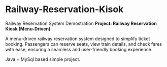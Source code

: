 # Railway-Reservation-Kisok
Railway Reservation System Demostration
**Project: Railway Reservation Kiosk (Menu-Driven)**

A menu-driven railway reservation system designed to simplify ticket booking. Passengers can reserve seats, view train details, and check fares with ease, ensuring a seamless and user-friendly booking experience.


Java + MySql  based simple project.
